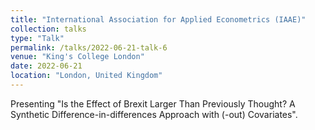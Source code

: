 ```yaml
---
title: "International Association for Applied Econometrics (IAAE)"
collection: talks
type: "Talk"
permalink: /talks/2022-06-21-talk-6
venue: "King's College London"
date: 2022-06-21
location: "London, United Kingdom"
---
```


Presenting "Is the Effect of Brexit Larger Than Previously Thought? A Synthetic Difference-in-differences Approach with (-out) Covariates".
